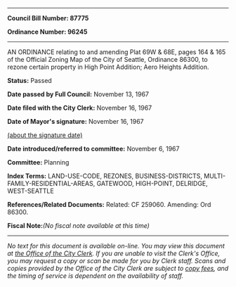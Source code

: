 

********

**Council Bill Number: 87775**
   
**Ordinance Number: 96245**
********

 AN ORDINANCE relating to and amending Plat 69W & 68E, pages 164 & 165 of the Official Zoning Map of the City of Seattle, Ordinance 86300, to rezone certain property in High Point Addition; Aero Heights Addition.

**Status:** Passed
   
**Date passed by Full Council:** November 13, 1967
   
**Date filed with the City Clerk:** November 16, 1967
   
**Date of Mayor's signature:** November 16, 1967
   
[(about the signature date)](/~public/approvaldate.htm)
   
   
   
**Date introduced/referred to committee:** November 6, 1967
   
**Committee:** Planning
   
   
**Index Terms:** LAND-USE-CODE, REZONES, BUSINESS-DISTRICTS, MULTI-FAMILY-RESIDENTIAL-AREAS, GATEWOOD, HIGH-POINT, DELRIDGE, WEST-SEATTLE

**References/Related Documents:** Related: CF 259060. Amending: Ord 86300.

**Fiscal Note:**_(No fiscal note available at this time)_
********

_No text for this document is available on-line. You may view this document at [the Office of the City Clerk](http://www.seattle.gov/leg/clerk/contactUs.htm). If you are unable to visit the Clerk's Office, you may request a copy or scan be made for you by Clerk staff. Scans and copies provided by the Office of the City Clerk are subject to [copy fees](http://clerk.seattle.gov/~public/clerkfees.htm), and the timing of service is dependent on the availability of staff._

